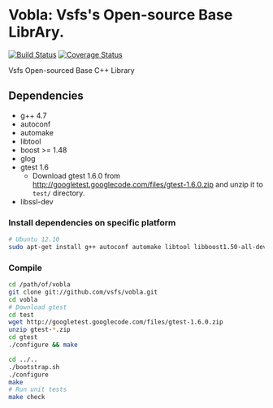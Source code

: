 Vobla: Vsfs's Open-source Base LibrAry.
=====

[![Build Status](https://travis-ci.org/vsfs/vobla.png?branch=master)](https://travis-ci.org/vsfs/vobla) [![Coverage Status](https://coveralls.io/repos/vsfs/vobla/badge.png?branch=master)](https://coveralls.io/r/vsfs/vobla)

Vsfs Open-sourced Base C++ Library

## Dependencies

 - g++ 4.7
 - autoconf
 - automake
 - libtool
 - boost >= 1.48
 - glog
 - gtest 1.6
   - Download gtest 1.6.0 from
     http://googletest.googlecode.com/files/gtest-1.6.0.zip and unzip it to `test/` directory.
 - libssl-dev

### Install dependencies on specific platform

```sh
# Ubuntu 12.10
sudo apt-get install g++ autoconf automake libtool libboost1.50-all-dev libssl-dev libgoogle-glog-dev
```

### Compile

```sh
cd /path/of/vobla
git clone git://github.com/vsfs/vobla.git
cd vobla
# Download gtest
cd test
wget http://googletest.googlecode.com/files/gtest-1.6.0.zip
unzip gtest-*.zip
cd gtest
./configure && make

cd ../..
./bootstrap.sh
./configure
make
# Run unit tests
make check
```
